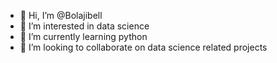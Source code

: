 - 👋 Hi, I’m @Bolajibell
- 👀 I’m interested in data science
- 🌱 I’m currently learning python
- 💞️ I’m looking to collaborate on data science related projects


<!---
Bolajibell/Bolajibell is a ✨ special ✨ repository because its `README.md` (this file) appears on your GitHub profile.
You can click the Preview link to take a look at your changes.
--->
